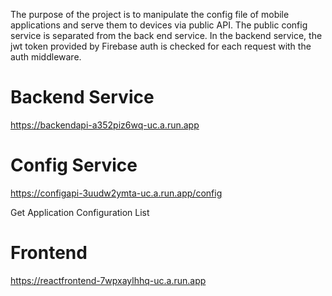 The purpose of the project is to manipulate the config file of mobile applications and serve them to devices via public API. The public config service is separated from the back end service. In the backend service, the jwt token provided by Firebase auth is checked for each request with the auth middleware.
 
 # Backend Service

 https://backendapi-a352piz6wq-uc.a.run.app

 # Config Service
 
 https://configapi-3uudw2ymta-uc.a.run.app/config

 Get Application Configuration List

 # Frontend
 
 https://reactfrontend-7wpxaylhhq-uc.a.run.app
